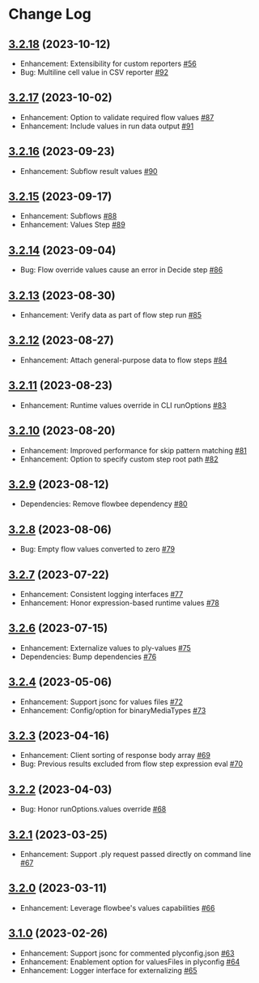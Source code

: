 # Change Log

## [3.2.18](https://github.com/ply-ct/ply/tree/3.2.18) (2023-10-12)
- Enhancement: Extensibility for custom reporters [\#56](https://github.com/ply-ct/ply/issues/56)
- Bug: Multiline cell value in CSV reporter [\#92](https://github.com/ply-ct/ply/issues/92)

## [3.2.17](https://github.com/ply-ct/ply/tree/3.2.17) (2023-10-02)
- Enhancement: Option to validate required flow values [\#87](https://github.com/ply-ct/ply/issues/87)
- Enhancement: Include values in run data output [\#91](https://github.com/ply-ct/ply/issues/91)

## [3.2.16](https://github.com/ply-ct/ply/tree/3.2.16) (2023-09-23)
- Enhancement: Subflow result values [\#90](https://github.com/ply-ct/ply/issues/90)

## [3.2.15](https://github.com/ply-ct/ply/tree/3.2.15) (2023-09-17)
- Enhancement: Subflows [\#88](https://github.com/ply-ct/ply/issues/88)
- Enhancement: Values Step [\#89](https://github.com/ply-ct/ply/issues/89)

## [3.2.14](https://github.com/ply-ct/ply/tree/3.2.14) (2023-09-04)
- Bug: Flow override values cause an error in Decide step [\#86](https://github.com/ply-ct/ply/issues/86)

## [3.2.13](https://github.com/ply-ct/ply/tree/3.2.13) (2023-08-30)
- Enhancement: Verify data as part of flow step run [\#85](https://github.com/ply-ct/ply/issues/85)

## [3.2.12](https://github.com/ply-ct/ply/tree/3.2.12) (2023-08-27)
- Enhancement: Attach general-purpose data to flow steps [\#84](https://github.com/ply-ct/ply/issues/84)

## [3.2.11](https://github.com/ply-ct/ply/tree/3.2.11) (2023-08-23)
- Enhancement: Runtime values override in CLI runOptions [\#83](https://github.com/ply-ct/ply/issues/83)

## [3.2.10](https://github.com/ply-ct/ply/tree/3.2.10) (2023-08-20)
- Enhancement: Improved performance for skip pattern matching [\#81](https://github.com/ply-ct/ply/issues/81)
- Enhancement: Option to specify custom step root path [\#82](https://github.com/ply-ct/ply/issues/82)

## [3.2.9](https://github.com/ply-ct/ply/tree/3.2.9) (2023-08-12)
- Dependencies: Remove flowbee dependency [\#80](https://github.com/ply-ct/ply/issues/80)

## [3.2.8](https://github.com/ply-ct/ply/tree/3.2.8) (2023-08-06)
- Bug: Empty flow values converted to zero [\#79](https://github.com/ply-ct/ply/issues/77)

## [3.2.7](https://github.com/ply-ct/ply/tree/3.2.7) (2023-07-22)
- Enhancement: Consistent logging interfaces [\#77](https://github.com/ply-ct/ply/issues/77)
- Enhancement: Honor expression-based runtime values [\#78](https://github.com/ply-ct/ply/issues/78)

## [3.2.6](https://github.com/ply-ct/ply/tree/3.2.6) (2023-07-15)
- Enhancement: Externalize values to ply-values [\#75](https://github.com/ply-ct/ply/issues/75)
- Dependencies: Bump dependencies [\#76](https://github.com/ply-ct/ply/issues/76)

## [3.2.4](https://github.com/ply-ct/ply/tree/3.2.4) (2023-05-06)
- Enhancement: Support jsonc for values files [\#72](https://github.com/ply-ct/ply/issues/72)
- Enhancement: Config/option for binaryMediaTypes [\#73](https://github.com/ply-ct/ply/issues/73)

## [3.2.3](https://github.com/ply-ct/ply/tree/3.2.3) (2023-04-16)
- Enhancement: Client sorting of response body array [\#69](https://github.com/ply-ct/ply/issues/69)
- Bug: Previous results excluded from flow step expression eval [\#70](https://github.com/ply-ct/ply/issues/70)

## [3.2.2](https://github.com/ply-ct/ply/tree/3.2.2) (2023-04-03)
- Bug: Honor runOptions.values override [\#68](https://github.com/ply-ct/ply/issues/68)

## [3.2.1](https://github.com/ply-ct/ply/tree/3.2.1) (2023-03-25)
- Enhancement: Support .ply request passed directly on command line [\#67](https://github.com/ply-ct/ply/issues/67)

## [3.2.0](https://github.com/ply-ct/ply/tree/3.2.0) (2023-03-11)
- Enhancement: Leverage flowbee's values capabilities [\#66](https://github.com/ply-ct/ply/issues/66)

## [3.1.0](https://github.com/ply-ct/ply/tree/3.1.0) (2023-02-26)
- Enhancement: Support jsonc for commented plyconfig.json [\#63](https://github.com/ply-ct/ply/issues/63)
- Enhancement: Enablement option for valuesFiles in plyconfig [\#64](https://github.com/ply-ct/ply/issues/64)
- Enhancement: Logger interface for externalizing [\#65](https://github.com/ply-ct/ply/issues/65)

